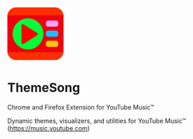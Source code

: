 ![ThemeSong Logo](/src/assets/images/icon-128.png)

# ThemeSong

Chrome and Firefox Extension for YouTube Music™

Dynamic themes, visualizers, and utilities for YouTube Music™ (https://music.youtube.com)
